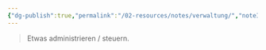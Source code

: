 ```yaml
---
{"dg-publish":true,"permalink":"/02-resources/notes/verwaltung/","noteIcon":"","updated":"2025-08-26T16:35:08.832+02:00"}
---
```


>Etwas administrieren / steuern.